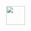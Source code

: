 <img src="https://github.com/funnymonkey-studio/funnymonkey.studio/blob/main/images/tail.png" width="50" height="50" margin="0">
<img src="https://github.com/funnymonkey-studio/funnymonkey.studio/blob/main/images/body.png" width="50" height="50" margin="0>
<img src="https://github.com/funnymonkey-studio/funnymonkey.studio/blob/main/images/head_3.png" width="50" height="50" margin="0>
<img src="https://github.com/funnymonkey-studio/funnymonkey.studio/blob/main/images/apple.png" width="50" height="50" margin="0>
